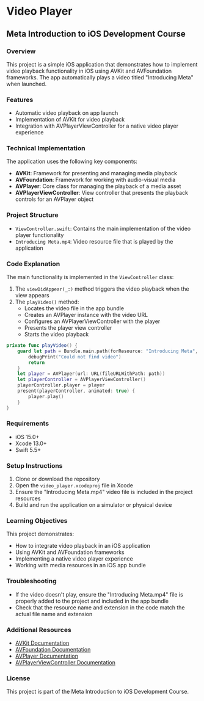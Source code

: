 # Video Player

## Meta Introduction to iOS Development Course

### Overview
This project is a simple iOS application that demonstrates how to implement video playback functionality in iOS using AVKit and AVFoundation frameworks. The app automatically plays a video titled "Introducing Meta" when launched.

### Features
- Automatic video playback on app launch
- Implementation of AVKit for video playback
- Integration with AVPlayerViewController for a native video player experience

### Technical Implementation
The application uses the following key components:
- **AVKit**: Framework for presenting and managing media playback
- **AVFoundation**: Framework for working with audio-visual media
- **AVPlayer**: Core class for managing the playback of a media asset
- **AVPlayerViewController**: View controller that presents the playback controls for an AVPlayer object

### Project Structure
- `ViewController.swift`: Contains the main implementation of the video player functionality
- `Introducing Meta.mp4`: Video resource file that is played by the application

### Code Explanation
The main functionality is implemented in the `ViewController` class:
1. The `viewDidAppear(_:)` method triggers the video playback when the view appears
2. The `playVideo()` method:
   - Locates the video file in the app bundle
   - Creates an AVPlayer instance with the video URL
   - Configures an AVPlayerViewController with the player
   - Presents the player view controller
   - Starts the video playback

```swift
private func playVideo() {
    guard let path = Bundle.main.path(forResource: "Introducing Meta", ofType: "mp4") else {
        debugPrint("Could not find video")
        return
    }
    let player = AVPlayer(url: URL(fileURLWithPath: path))
    let playerController = AVPlayerViewController()
    playerController.player = player
    present(playerController, animated: true) {
        player.play()
    }
}
```

### Requirements
- iOS 15.0+
- Xcode 13.0+
- Swift 5.5+

### Setup Instructions
1. Clone or download the repository
2. Open the `video_player.xcodeproj` file in Xcode
3. Ensure the "Introducing Meta.mp4" video file is included in the project resources
4. Build and run the application on a simulator or physical device

### Learning Objectives
This project demonstrates:
- How to integrate video playback in an iOS application
- Using AVKit and AVFoundation frameworks
- Implementing a native video player experience
- Working with media resources in an iOS app bundle

### Troubleshooting
- If the video doesn't play, ensure the "Introducing Meta.mp4" file is properly added to the project and included in the app bundle
- Check that the resource name and extension in the code match the actual file name and extension

### Additional Resources
- [AVKit Documentation](https://developer.apple.com/documentation/avkit)
- [AVFoundation Documentation](https://developer.apple.com/documentation/avfoundation)
- [AVPlayer Documentation](https://developer.apple.com/documentation/avfoundation/avplayer)
- [AVPlayerViewController Documentation](https://developer.apple.com/documentation/avkit/avplayerviewcontroller)

### License
This project is part of the Meta Introduction to iOS Development Course. 
